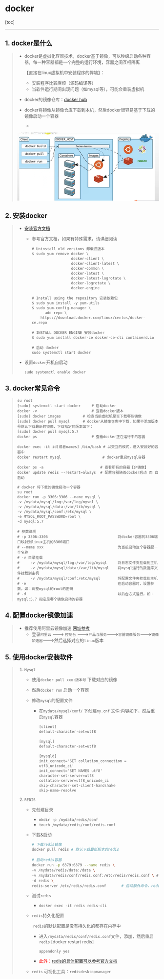 # docker



[toc]

------

## 1. docker是什么

> * docker是虚拟化容器技术，docker基于镜像，可以秒级启动各种容器，每一种容器都是一个完整的运行环境，容器之间互相隔离
>
>   【直接在linux虚拟机中安装程序的弊端】：
>
>   * 安装程序比较麻烦（源码编译等）
>   * 当软件运行期间出现问题（如mysql等），可能会重装虚拟机
>
> * docker的镜像仓库：[docker hub](https://hub.docker.com/)
>
> * docker将镜像从镜像仓库下载到本机，然后docker很容易基于下载的镜像启动一个容器
>
>   * 
>
> ![docker_view](./docker/docker_view.png)

## 2. 安装docker

> * [安装官方文档](https://docs.docker.com/engine/install/centos/)
>
>   * 参考官方文档，如果有特殊需求，请详细阅读
>
>     ```shell
>     # Uninstall old versions 卸载旧版本
>     $ sudo yum remove docker \
>                       docker-client \
>                       docker-client-latest \
>                       docker-common \
>                       docker-latest \
>                       docker-latest-logrotate \
>                       docker-logrotate \
>                       docker-engine
>     
>     # Install using the repository 安装依赖包
>     $ sudo yum install -y yum-utils
>     $ sudo yum-config-manager \
>         --add-repo \
>         https://download.docker.com/linux/centos/docker-ce.repo
>         
>     # INSTALL DOCKER ENGINE 安装docker
>     $ sudo yum install docker-ce docker-ce-cli containerd.io
>     
>     # 启动 docker
>     sudo systemctl start docker
>     ```
>
> * 设置`docker`开机自启动
>
>   ```shell
>   sudo systemctl enable docker
>   ```
>
>   

## 3. docker常见命令

> ```shell
> su root
> [sudo] systemctl start docker 	# 启动docker
> docker -v 						# 查看docker版本
> [sudo] docker images 			# 检查当前虚拟机是否下载哪些镜像
> [sudo] docker pull mysql		# docker从镜像仓库中下载，如果不添加版本号默认下载最新的镜像，下载指定的版本如下：
> [sudo] docker pull mysql:5.7
> docker ps 						# 查看docker正在运行中的容器
> 
> docker exec -it id[或者names] /bin/bash	# 以交互的模式，进入安装好的容器中
> docker restart mysql					 # docker重启mysql容器
> 
> docker ps -a 							# 查看所有的容器【非镜像】
> docker update redis --restart=always 	# 配置容器随着docker启动 而 自启动
> ```
>
> ```shell
> # docker 将下载的镜像启动一个容器
> su root
> docker run -p 3306:3306 --name mysql \
> -v /mydata/mysql/log:/var/log/mysql \
> -v /mydata/mysql/data:/var/lib/mysql \
> -v /mydata/mysql/conf:/etc/mysql \
> -e MYSQL_ROOT_PASSWORD=root \
> -d mysql:5.7
> 
> # 参数说明
> #	-p 3306:3306 								将docker容器的3306端口映射到linux主机的3306端口
> #	--name xxx 									为当前启动这个容器起一个名称
> #	-v 目录挂载
> #		-v /mydata/mysql/log:/var/log/mysql 	将日志文件夹挂载到主机
> #		-v /mydata/mysql/data:/var/lib/mysql    将mysql运行的数据库文件挂载到主机
> #		-v /mydata/mysql/conf:/etc/mysql  		将配置文件夹挂载到主机
> #	-e 											在启动容器时，设置参数，如：调整mysql的root的密码
> #	-d 											以后台方式运行，如：mysql:5.7 指定是哪个镜像启动的容器
> ```
>
> 



## 4. 配置docker镜像加速

> * 推荐使用阿里云镜像加速 [网址参考](https://cr.console.aliyun.com/cn-hangzhou/instances/mirrors)
>   * 登录`阿里云` ---> `控制台` --->`产品与服务`--->`容器镜像服务`--->`镜像加速器`--->然后选择对应的`linux`版本

## 5. 使用docker安装软件

> 1. `Mysql`
>
>    * 使用`docker pull xxx:版本号` 下载对应的镜像
>
>    * 然后`docker run` 启动一个容器
>
>    * 修改`mysql`的配置文件
>
>      * 在`mydata/mysql/conf/` 下创建`my.cnf` 文件:内容如下，然后重启`mysql`容器
>
>        ```shell
>        [client]
>        default-character-set=utf8
>
>        [mysql]
>        default-character-set=utf8
>
>        [mysqld]
>        init_connect='SET collation_connection = utf8_unicode_ci'                                   init_connect='SET NAMES utf8'
>        character-set-server=utf8
>        collation-server=utf8_unicode_ci
>        skip-character-set-client-handshake
>        skip-name-resolve
>        ```
>
> 2. `REDIS`
>
>    * 先创建目录
>
>      * `mkdir -p /mydata/redis/conf`
>      * `touch /mydata/redis/conf/redis.conf`
>
>    * 下载&启动
>
>      ```sh
>      # 下载redis镜像
>      docker pull redis # 默认下载最新版本的redis
>      
>      # 启动redis容器
>      docker run -p 6379:6379 --name redis \
>      -v /mydata/redis/data:/data \								# /data 存储redis一些数据
>      -v /mydata/redis/conf/redis.conf:/etc/redis/redis.conf \	# redis conf配置文件挂载
>      -d redis \ 													# 后台运行，redis镜像
>      redis-server /etc/redis/redis.conf		# 启动额外命令，redis-server，以后面的配置文件进行启动 
>      ```
>
>    * 测试`redis`
>
>      * `docker exec -it redis redis-cli` 
>
>    * `redis`持久化配置
>
>      ​	`redis`的默认配置是没有持久化的都存在内存中
>
>      * 进入`/mydata/redis/conf/redis.conf`文件，添加，然后重启`redis` [docker restart redis]
>
>        ```shell
>        appendonly yes
>        ```
>
>      * <font color=red>此外：[redis的具体配置可以参考官方文档](https://redis.io/topics/config)</font>
>
>    * `redis` 可视化工具：`redisdesktopmanager`
>
>      
>